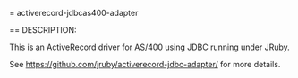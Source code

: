= activerecord-jdbcas400-adapter

== DESCRIPTION:

This is an ActiveRecord driver for AS/400 using JDBC running under JRuby.

See https://github.com/jruby/activerecord-jdbc-adapter/ for more details.
